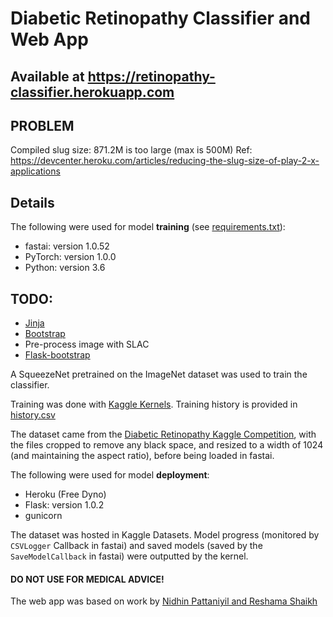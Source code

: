 # Diabetic Retinopathy Classifier and Web App

## Available at https://retinopathy-classifier.herokuapp.com

## PROBLEM
Compiled slug size: 871.2M is too large (max is 500M)
Ref: https://devcenter.heroku.com/articles/reducing-the-slug-size-of-play-2-x-applications

## Details

The following were used for model **training** (see [requirements.txt](requirements.txt)):    
- fastai:  version 1.0.52
- PyTorch:  version  1.0.0
- Python:  version 3.6

## TODO:
- [Jinja](https://palletsprojects.com/p/jinja/)
- [Bootstrap](https://getbootstrap.com/)
- Pre-process image with SLAC
- [Flask-bootstrap](https://pythonhosted.org/Flask-Bootstrap/)

A SqueezeNet pretrained on the ImageNet dataset was used to train the classifier.

Training was done with [Kaggle Kernels](https://kaggle.com/kernels). Training history is provided in [history.csv](notebooks/history.csv)

The dataset came from the [Diabetic Retinopathy Kaggle Competition](https://kaggle.com/c/diabetic-retinopathy-detection), with the files cropped to remove any black space, and resized to a width of 1024 (and maintaining the aspect ratio), before being loaded in fastai.

The following were used for model **deployment**:    
- Heroku (Free Dyno)
- Flask:  version 1.0.2
- gunicorn

The dataset was hosted in Kaggle Datasets. Model progress (monitored by `CSVLogger` Callback in fastai) and saved models (saved by the `SaveModelCallback` in fastai) were outputted by the kernel.

#### **DO NOT USE FOR MEDICAL ADVICE!**

The web app was based on work by [Nidhin Pattaniyil and Reshama Shaikh](https://reshamas.github.io/deploying-deep-learning-models-on-web-and-mobile/)
